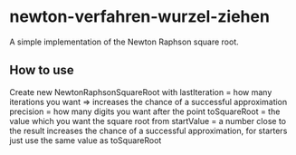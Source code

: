 # newton-verfahren-wurzel-ziehen

A simple implementation of the Newton Raphson square root.

## How to use

Create new NewtonRaphsonSquareRoot with
lastIteration = how many iterations you want => increases the chance of a successful approximation
precision = how many digits you want after the point
toSquareRoot = the value which you want the square root from
startValue = a number close to the result increases the chance of a successful approximation, for starters just use the same value as toSquareRoot
